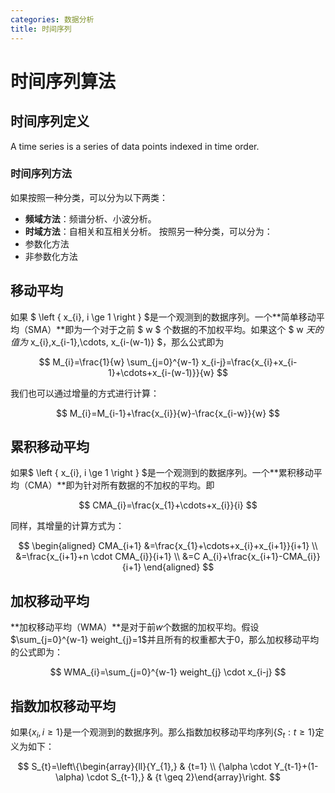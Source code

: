 ```yaml
---
categories: 数据分析
title: 时间序列
---
```

# 时间序列算法
## 时间序列定义
A time series is a series of data points indexed in time order.
### 时间序列方法
如果按照一种分类，可以分为以下两类：
- **频域方法**：频谱分析、小波分析。
- **时域方法**：自相关和互相关分析。
按照另一种分类，可以分为：
- 参数化方法
- 非参数化方法
## 移动平均
如果 $ \left \{  x_{i}, i \ge 1 \right \} $是一个观测到的数据序列。一个**简单移动平均（SMA）**即为一个对于之前 $ w $ 个数据的不加权平均。如果这个 $ w $天的值为$ x_{i},x_{i-1},\cdots, x_{i-(w-1)} $，那么公式即为

$$
M_{i}=\frac{1}{w} \sum_{j=0}^{w-1} x_{i-j}=\frac{x_{i}+x_{i-1}+\cdots+x_{i-(w-1)}}{w}
$$

我们也可以通过增量的方式进行计算：

$$
M_{i}=M_{i-1}+\frac{x_{i}}{w}-\frac{x_{i-w}}{w}
$$

## 累积移动平均
如果$ \left \{  x_{i}, i \ge 1 \right \} $是一个观测到的数据序列。一个**累积移动平均（CMA）**即为针对所有数据的不加权的平均。即

$$
CMA_{i}=\frac{x_{1}+\cdots+x_{i}}{i}
$$

同样，其增量的计算方式为：

$$
\begin{aligned} CMA_{i+1} &=\frac{x_{1}+\cdots+x_{i}+x_{i+1}}{i+1} \\ &=\frac{x_{i+1}+n \cdot CMA_{i}}{i+1} \\ &=C A_{i}+\frac{x_{i+1}-CMA_{i}}{i+1} \end{aligned}
$$

## 加权移动平均

**加权移动平均（WMA）**是对于前$w$个数据的加权平均。假设$\sum_{j=0}^{w-1} weight_{j}=1$并且所有的权重都大于0，那么加权移动平均的公式即为：

$$
WMA_{i}=\sum_{j=0}^{w-1}  weight_{j} \cdot x_{i-j}
$$

## 指数加权移动平均

如果$\left \{  x_{i}, i \ge 1 \right \}$是一个观测到的数据序列。那么指数加权移动平均序列$\left\{S_{t} : t \geq 1\right\}$定义为如下：

$$
S_{t}=\left\{\begin{array}{ll}{Y_{1},} & {t=1} \\ {\alpha \cdot Y_{t-1}+(1-\alpha) \cdot S_{t-1},} & {t \geq 2}\end{array}\right.
$$
